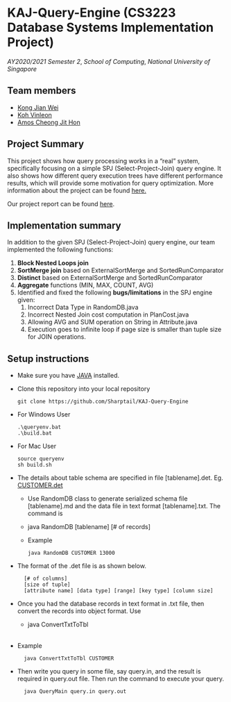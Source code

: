 # KAJ-Query-Engine (CS3223 Database Systems Implementation Project)
*AY2020/2021 Semester 2*, *School of Computing*, *National University of Singapore*

## Team members
- [Kong Jian Wei](https://github.com/sharptail)
- [Koh Vinleon](https://github.com/glatiuden)
- [Amos Cheong Jit Hon](https://github.com/Amoscheong97)

## Project Summary
This project shows how query processing works in a “real” system, specifically focusing on a simple SPJ (Select-Project-Join) query engine.
It also shows how different query execution trees have different performance results, which will provide some motivation for query optimization. 
More information about the project can be found [here.](https://www.comp.nus.edu.sg/~tankl/cs3223/project.html)

Our project report can be found [here](https://docs.google.com/document/d/1K5gtK9wIXcL2fHF9cyMgodyJRWJ2Nh6Xf3-oqyfJuGc/edit?usp=sharing).

## Implementation summary
In addition to the given SPJ (Select-Project-Join) query engine, our team implemented the following functions:
1.	**Block Nested Loops join**
2.  **SortMerge join** based on ExternalSortMerge and SortedRunComparator 
3.  **Distinct** based on ExternalSortMerge and SortedRunComparator 
4.  **Aggregate** functions (MIN, MAX, COUNT, AVG) 
5.  Identified and fixed the following **bugs/limitations** in the SPJ engine given:
    1. Incorrect Data Type in RandomDB.java
    2. Incorrect Nested Join cost computation in PlanCost.java
    3. Allowing AVG and SUM operation on String in Attribute.java
    4. Execution goes to infinite loop if page size is smaller than tuple size for JOIN operations.

## Setup instructions
- Make sure you have [JAVA](https://www.java.com/en/) installed.
- Clone this repository into your local repository

      git clone https://github.com/Sharptail/KAJ-Query-Engine
  
- For Windows User

      .\queryenv.bat
      .\build.bat
  
- For Mac User

      source queryenv
      sh build.sh

- The details about table schema are specified in file [tablename].det. Eg. [CUSTOMER.det](https://github.com/Sharptail/KAJ-Query-Engine/blob/master/testcases/CUSTOMER.det) 
    - Use RandomDB class to generate serialized schema file [tablename].md and the data file in text format [tablename].txt. The command is
    - java RandomDB [tablename] [# of records]
    - Example
    
          java RandomDB CUSTOMER 13000

- The format of the <tablename>.det file is as shown below.

        [# of columns]  
        [size of tuple]  
        [attribute name] [data type] [range] [key type] [column size]

- Once you had the database records in text format in <table name>.txt file, then convert the records into object format. Use
    - java ConvertTxtToTbl <table name>
    - Example
    
            java ConvertTxtToTbl CUSTOMER
      
- Then write you query in some file, say query.in, and the result is required in query.out file. Then run the command to execute your query.

        java QueryMain query.in query.out